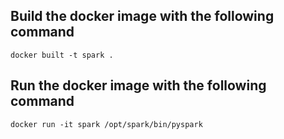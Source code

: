 ## Build the docker image with the following command
```
docker built -t spark .
```
## Run the docker image with the following command
```
docker run -it spark /opt/spark/bin/pyspark
```